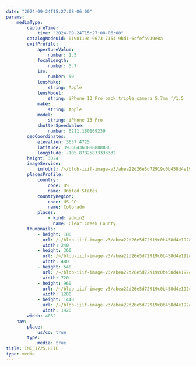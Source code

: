 ```yaml
---
date: "2024-09-24T15:27:08-06:00"
params:
    mediaType:
        captureTime:
            time: "2024-09-24T15:27:08-06:00"
        catalogNodeUid: 0198119c-9673-7154-9bd1-6cfefa939e8a
        exifProfile:
            apertureValue:
                number: 1.5
            focalLength:
                number: 5.7
            iso:
                number: 50
            lensMake:
                string: Apple
            lensModel:
                string: iPhone 13 Pro back triple camera 5.7mm f/1.5
            make:
                string: Apple
            model:
                string: iPhone 13 Pro
            shutterSpeedValue:
                number: 6211.180169239
        geoCoordinates:
            elevation: 3657.4725
            latitude: 39.664363888888886
            longitude: -105.87825833333332
        height: 3024
        imageService:
            infoUrl: /~/blob-iiif-image-v3/abea22d26e5d72919c0b458d4e192c19eb27dabaa5396887baf509df75aae88a/info.json
        placesProfile:
            country:
                code: US
                name: United States
            countryRegion:
                code: US-CO
                name: Colorado
            places:
                - kind: admin2
                  name: Clear Creek County
        thumbnails:
            - height: 180
              url: /~/blob-iiif-image-v3/abea22d26e5d72919c0b458d4e192c19eb27dabaa5396887baf509df75aae88a/full/240%2C180/0/default.jpg
              width: 240
            - height: 360
              url: /~/blob-iiif-image-v3/abea22d26e5d72919c0b458d4e192c19eb27dabaa5396887baf509df75aae88a/full/480%2C360/0/default.jpg
              width: 480
            - height: 540
              url: /~/blob-iiif-image-v3/abea22d26e5d72919c0b458d4e192c19eb27dabaa5396887baf509df75aae88a/full/720%2C540/0/default.jpg
              width: 720
            - height: 960
              url: /~/blob-iiif-image-v3/abea22d26e5d72919c0b458d4e192c19eb27dabaa5396887baf509df75aae88a/full/1280%2C960/0/default.jpg
              width: 1280
            - height: 1440
              url: /~/blob-iiif-image-v3/abea22d26e5d72919c0b458d4e192c19eb27dabaa5396887baf509df75aae88a/full/1920%2C1440/0/default.jpg
              width: 1920
        width: 4032
    nav:
        place:
            us/co: true
        type:
            media: true
title: IMG_1725.HEIC
type: media
---
```

